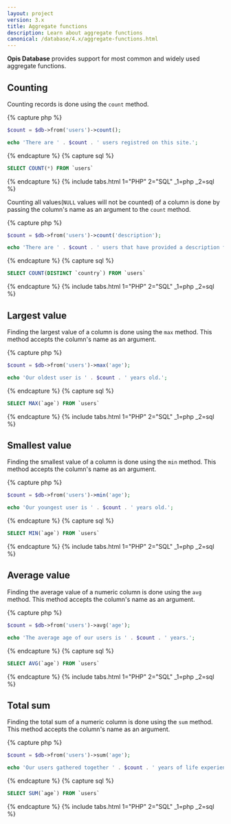 ```yaml
---
layout: project
version: 3.x
title: Aggregate functions
description: Learn about aggregate functions
canonical: /database/4.x/aggregate-functions.html
---
```


**Opis Database** provides support for most common and widely used aggregate functions.

## Counting

Counting records is done using the `count` method. 

{% capture php %}
```php
$count = $db->from('users')->count();

echo 'There are ' . $count . ' users registred on this site.';
```
{% endcapture %}
{% capture sql %}
```sql
SELECT COUNT(*) FROM `users`
```
{% endcapture %}
{% include tabs.html 1="PHP" 2="SQL" _1=php _2=sql %}

Counting all values(`NULL` values will not be counted) of a column is done by 
passing the column's name as an argument to the `count` method. 

{% capture php %}
```php
$count = $db->from('users')->count('description');

echo 'There are ' . $count . ' users that have provided a description for their profile.';
```
{% endcapture %}
{% capture sql %}
```sql
SELECT COUNT(DISTINCT `country`) FROM `users`
```
{% endcapture %}
{% include tabs.html 1="PHP" 2="SQL" _1=php _2=sql %}

## Largest value

Finding the largest value of a column is done using the `max` method. 
This method accepts the column's name as an argument. 

{% capture php %}
```php
$count = $db->from('users')->max('age');

echo 'Our oldest user is ' . $count . ' years old.';
```
{% endcapture %}
{% capture sql %}
```sql
SELECT MAX(`age`) FROM `users`
```
{% endcapture %}
{% include tabs.html 1="PHP" 2="SQL" _1=php _2=sql %}

## Smallest value

Finding the smallest value of a column is done using the `min` method. 
This method accepts the column's name as an argument. 

{% capture php %}
```php
$count = $db->from('users')->min('age');

echo 'Our youngest user is ' . $count . ' years old.';
```
{% endcapture %}
{% capture sql %}
```sql
SELECT MIN(`age`) FROM `users`
```
{% endcapture %}
{% include tabs.html 1="PHP" 2="SQL" _1=php _2=sql %}

## Average value

Finding the average value of a numeric column is done using the `avg` method. 
This method accepts the column's name as an argument. 

{% capture php %}
```php
$count = $db->from('users')->avg('age');

echo 'The average age of our users is ' . $count . ' years.';
```
{% endcapture %}
{% capture sql %}
```sql
SELECT AVG(`age`) FROM `users`
```
{% endcapture %}
{% include tabs.html 1="PHP" 2="SQL" _1=php _2=sql %}

## Total sum

Finding the total sum of a numeric column is done using the `sum` method. 
This method accepts the column's name as an argument. 

{% capture php %}
```php
$count = $db->from('users')->sum('age');

echo 'Our users gathered together ' . $count . ' years of life experience.';
```
{% endcapture %}
{% capture sql %}
```sql
SELECT SUM(`age`) FROM `users`
```
{% endcapture %}
{% include tabs.html 1="PHP" 2="SQL" _1=php _2=sql %}
